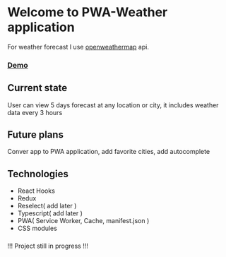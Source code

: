 # Welcome to PWA-Weather application
For weather forecast I use [openweathermap](https://openweathermap.org/) api. 
### [Demo](https://mitchffirstgit.github.io/WeatherApp/)
## Current state
User can view 5 days forecast at any location or city, it includes weather data every 3 hours
## Future plans
Conver app to PWA application, add favorite cities, add autocomplete
## Technologies
* React Hooks
* Redux
* Reselect( add later )
* Typescript( add later )
* PWA( Service Worker, Cache, manifest.json )
* CSS modules
###
!!! Project still in progress !!!

